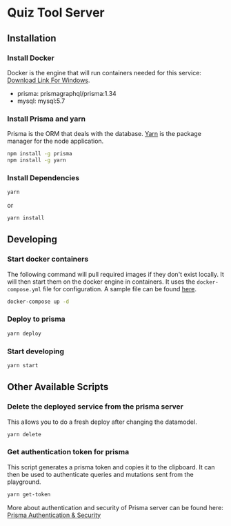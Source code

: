 # Quiz Tool Server

## Installation

### Install Docker

Docker is the engine that will run containers needed for this service:
[Download Link For Windows](https://hub.docker.com/editions/community/docker-ce-desktop-windows).

- prisma: prismagraphql/prisma:1.34
- mysql: mysql:5.7

### Install Prisma and yarn

Prisma is the ORM that deals with the database.
[Yarn](https://yarnpkg.com/en/docs/install) is the package manager for the node application.

```bash
npm install -g prisma
npm install -g yarn
```

### Install Dependencies

```bash
yarn
```

or

```bash
yarn install
```

## Developing

### Start docker containers

The following command will pull required images if they don't exist locally.
It will then start them on the docker engine in containers.
It uses the `docker-compose.yml` file for configuration.
A sample file can be found [here](https://www.prisma.io/docs/1.34/get-started/01-setting-up-prisma-new-database-JAVASCRIPT-a002/#add-prisma-and-database-docker-images).

```bash
docker-compose up -d
```

### Deploy to prisma

```bash
yarn deploy
```

### Start developing

```bash
yarn start
```

## Other Available Scripts

### Delete the deployed service from the prisma server

This allows you to do a fresh deploy after changing the datamodel.

```bash
yarn delete
```

### Get authentication token for prisma

This script generates a prisma token and copies it to the clipboard.
It can then be used to authenticate queries and mutations sent from the playground.

```bash
yarn get-token
```

More about authentication and security of Prisma server can be found here: [Prisma Authentication & Security](https://www.prisma.io/docs/prisma-server/authentication-and-security-kke4/)
